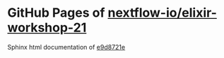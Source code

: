 GitHub Pages of [nextflow-io/elixir-workshop-21](https://github.com/nextflow-io/elixir-workshop-21.git)
===
Sphinx html documentation of [e9d8721e](https://github.com/nextflow-io/elixir-workshop-21/tree/e9d8721eede91d3906e94a20625d804d0aab2eec)
